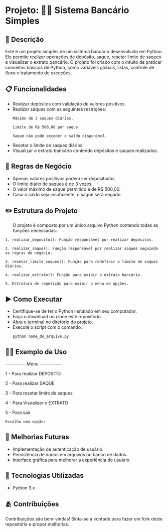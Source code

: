<h1>Projeto: 🏦💸 Sistema Bancário Simples</h1>

<h2> 📃 Descrição</h2>

Este é um projeto simples de um sistema bancário desenvolvido em Python. Ele permite realizar operações de depósito, saque, resetar limite de saques e visualizar o extrato bancário. O projeto foi criado com o intuito de praticar conceitos básicos de Python, como variáveis globais, listas, controle de fluxo e tratamento de exceções.

<h2>📋 Funcionalidades</h2>

<ul>
  <li>Realizar depósitos com validação de valores positivos.</li>

  <li>Realizar saques com as seguintes restrições:</li>
  
    Máximo de 3 saques diários.

    Limite de R$ 500,00 por saque.

    Saque não pode exceder o saldo disponível.
  

  <li>Resetar o limite de saques diários.</li>

  <li>Visualizar o extrato bancário contendo depósitos e saques realizados.</li>
</ul>

<h2>🚫 Regras de Negócio</h2>

<ul>
  <li>Apenas valores positivos podem ser depositados.</li>
  
  <li>O limite diário de saques é de 3 vezes.</li>
  
  <li>O valor máximo de saque permitido é de R$ 500,00.</li>
  
  <li>Caso o saldo seja insuficiente, o saque será negado.</li>
</ul>

<h2>✏️ Estrutura do Projeto</h2>

<ul> O projeto é composto por um único arquivo Python contendo todas as funções necessárias:</ul>

    1. realizar_deposito(): Função responsável por realizar depósitos.

    2. realizar_saque(): Função responsável por realizar saques seguindo as regras de negócio.

    3. resetar_limite_saques(): Função para redefinir o limite de saques diários.

    4. realizar_extrato(): Função para exibir o extrato bancário.

    5. Estrutura de repetição para exibir o menu de opções.


<h2>▶️ Como Executar</h2>

<ul>
  <li>Certifique-se de ter o Python instalado em seu computador.</li>
  
  <li>Faça o download ou clone este repositório.</li>
  
  <li>Abra o terminal no diretório do projeto.</li>

  <li>Execute o script com o comando:</li>

    python nome_do_arquivo.py

</ul>


<h2>👨‍💻 Exemplo de Uso</h2>

---------- Menu -----------

1 - Para realizar DEPÓSITO

2 - Para realizar SAQUE

3 - Para resetar limite de saques

4 - Para Visualizar o EXTRATO

5 - Para sair

    Escolha uma opção:


<h2>📝 Melhorias Futuras</h2>

<ul>
  <li>Implementação de autenticação de usuário.</li>
  
  <li>Persistência de dados em arquivos ou banco de dados.</li>
  
  <li>Interface gráfica para melhorar a experiência do usuário.</li>
</ul>

<h2>🤖 Tecnologias Utilizadas</h2>

<ul>
  <li>Python 3.x</li>
</ul>

<h2>🫂 Contribuições</h2>
Contribuições são bem-vindas! Sinta-se à vontade para fazer um fork deste repositório e propor melhorias.
